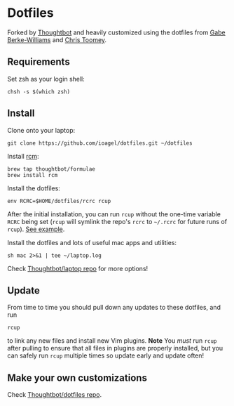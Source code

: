 Dotfiles
========

Forked by [Thoughtbot](https://github.com/thoughtbot/dotfiles) and heavily
customized using the dotfiles from [Gabe Berke-Williams](https://github.com/gabebw/dotfiles)
and [Chris Toomey](https://github.com/christoomey/dotfiles).

Requirements
------------

Set zsh as your login shell:

    chsh -s $(which zsh)

Install
-------

Clone onto your laptop:

    git clone https://github.com/ioagel/dotfiles.git ~/dotfiles

Install [rcm](https://github.com/thoughtbot/rcm):

    brew tap thoughtbot/formulae
    brew install rcm

Install the dotfiles:

    env RCRC=$HOME/dotfiles/rcrc rcup

After the initial installation, you can run `rcup` without the one-time variable
`RCRC` being set (`rcup` will symlink the repo's `rcrc` to `~/.rcrc` for future
runs of `rcup`). [See example](https://github.com/thoughtbot/dotfiles/blob/master/rcrc).

Install the dotfiles and lots of useful mac apps and utilities:

    sh mac 2>&1 | tee ~/laptop.log

Check [Thoughtbot/laptop repo](https://github.com/thoughtbot/laptop) for more
options!

Update
------

From time to time you should pull down any updates to these dotfiles, and run

    rcup

to link any new files and install new Vim plugins. **Note** You _must_ run
`rcup` after pulling to ensure that all files in plugins are properly installed,
but you can safely run `rcup` multiple times so update early and update often!

Make your own customizations
----------------------------

Check [Thoughtbot/dotfiles repo](https://github.com/thoughtbot/dotfiles).
